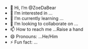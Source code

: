 - 👋 Hi, I’m @ZoeDaBear
- 👀 I’m interested in ...
- 🌱 I’m currently learning ...
- 💞️ I’m looking to collaborate on ...
- 📫 How to reach me ...Raise a hand
- 😄 Pronouns: ...He/Him
- ⚡ Fun fact: ...

<!---
ZoeDaBear/ZoeDaBear is a ✨ special ✨ repository because its `README.md` (this file) appears on your GitHub profile.
You can click the Preview link to take a look at your changes.
--->
